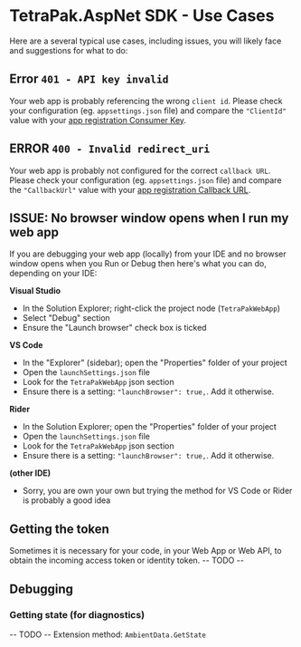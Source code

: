 # TetraPak.AspNet SDK - Use Cases

Here are a several typical use cases, including issues, you will likely face and suggestions for what to do:

<a id="api-key-invalid"></a>
## Error `401 - API key invalid`

Your web app is probably referencing the wrong `client id`. Please check your configuration (eg. `appsettings.json` file) and compare the `"ClientId"` value with your [app registration Consumer Key][tetra-pak-dev-portal-appreg-consumer-key].

<a id="invalid-redirect-uri"></a>
## ERROR `400 - Invalid redirect_uri`

Your web app is probably not configured for the correct `callback URL`. Please check your configuration (eg. `appsettings.json` file) and compare the `"CallbackUrl"` value with your [app registration Callback URL][tetra-pak-dev-portal-appreg-consumer-key].

<a id="no-browser"></a>
## ISSUE: No browser window opens when I run my web app

If you are debugging your web app (locally) from your IDE and no browser window opens when you Run or Debug then here's what you can do, depending on your IDE:

**Visual Studio**
- In the Solution Explorer; right-click the project node (`TetraPakWebApp`)
- Select "Debug" section
- Ensure the "Launch browser" check box is ticked

**VS Code**
- In the "Explorer" (sidebar); open the "Properties" folder of your project
- Open the `launchSettings.json` file
- Look for the `TetraPakWebApp` json section
- Ensure there is a setting: `"launchBrowser": true,`. Add it otherwise.

**Rider**
- In the Solution Explorer; open the "Properties" folder of your project
- Open the `launchSettings.json` file
- Look for the `TetraPakWebApp` json section
- Ensure there is a setting: `"launchBrowser": true,`. Add it otherwise.

**(other IDE)**
- Sorry, you are own your own but trying the method for VS Code or Rider is probably a good idea

## Getting the token

Sometimes it is necessary for your code, in your Web App or Web API, to obtain the incoming access token or identity token. -- TODO --

## Debugging

### Getting state (for diagnostics)

-- TODO -- Extension method: `AmbientData.GetState`

[github-tetrapak-app]: https://github.com/Tetra-Pak-APIs/TetraPak.AspNet/tree/master/TetraPak.AspNet
[nuget-tetrapak-app]: https://www.nuget.org/packages/TetraPak.AspNet
[github-tetrapak-api]: https://github.com/Tetra-Pak-APIs/TetraPak.AspNet/tree/master/TetraPak.AspNet.Api
[nuget-tetrapak-api]: https://www.nuget.org/packages/TetraPak.AspNet.Api
[github-tetrapak-common]: https://github.com/Tetra-Pak-APIs/TetraPak.Common
[nuget-tetrapak-common]: https://www.nuget.org/packages/TetraPak.Common
[demo.web-app]: https://github.com/Tetra-Pak-APIs/TetraPak.AspNet/tree/master/demo.WebApp
[di-intro-1]: https://medium.com/flawless-app-stories/dependency-injection-for-dummies-168dad181a3d
[di-intro-2]: https://www.freecodecamp.org/news/a-quick-intro-to-dependency-injection-what-it-is-and-when-to-use-it-7578c84fa88f/
[middleware]: https://docs.microsoft.com/en-us/aspnet/core/fundamentals/middleware/?view=aspnetcore-5.0
[oauth-refresh-flow]: https://datatracker.ietf.org/doc/html/rfc6749#section-1.5
[aspnet-core-configuration]: https://docs.microsoft.com/en-us/aspnet/core/fundamentals/configuration/?view=aspnetcore-5.0
[tetra-pak-dev-dev-portal]: https://developer-dev.tetrapak.com
[tetra-pak-dev-portal]: https://developer.tetrapak.com
[tetra-pak-dev-portal-appreg-consumer-key]: https://developer.tetrapak.com/products/getting-started/manage-your-app#consumer-key
[tetra-pak-dev-portal-appreg-callback]: https://developer.tetrapak.com/products/getting-started/manage-your-app#callback-url
[hsts]: https://en.wikipedia.org/wiki/HTTP_Strict_Transport_Security
[aspnet-layout]: https://docs.microsoft.com/en-us/aspnet/core/mvc/views/layout?view=aspnetcore-5.0
[aspnet-authorize-attribute]: https://docs.microsoft.com/en-us/aspnet/core/security/authorization/simple?view=aspnetcore-5.0
[aspnet-razor]: https://docs.microsoft.com/en-us/aspnet/web-pages/overview/getting-started/introducing-razor-syntax-c

